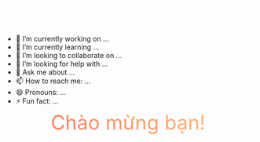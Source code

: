 <p align="center">
  <marquee>🔥 Chào mừng bạn đến với GitHub của mình! 🚀</marquee>
</p>

<p align="center">
  <marquee>🔥 Welcome to my GitHub! 🚀</marquee>
</p>

- 🔭 I’m currently working on ...
- 🌱 I’m currently learning ...
- 👯 I’m looking to collaborate on ...
- 🤔 I’m looking for help with ...
- 💬 Ask me about ...
- 📫 How to reach me: ...
- 😄 Pronouns: ...
- ⚡ Fun fact: ...

<p align="center">
  <svg viewBox="0 0 500 60">
    <defs>
      <linearGradient id="gradient" x1="0%" y1="0%" x2="100%" y2="0%">
        <stop offset="0%" style="stop-color:#ff7e5f; stop-opacity:1" />
        <stop offset="100%" style="stop-color:#feb47b; stop-opacity:1" />
      </linearGradient>
    </defs>
    <text x="50%" y="50%" font-size="40" text-anchor="middle" fill="url(#gradient)">
      Chào mừng bạn!
    </text>
  </svg>
</p>
